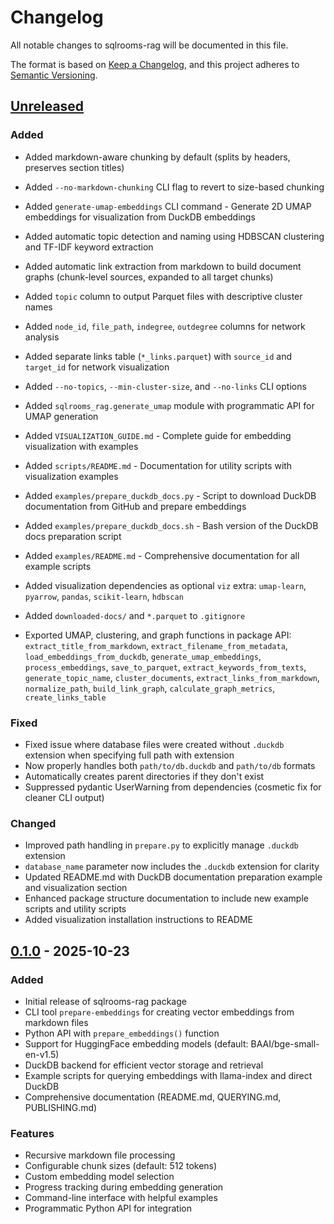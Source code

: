 # Changelog

All notable changes to sqlrooms-rag will be documented in this file.

The format is based on [Keep a Changelog](https://keepachangelog.com/en/1.0.0/),
and this project adheres to [Semantic Versioning](https://semver.org/spec/v2.0.0.html).

## [Unreleased]

### Added

- Added markdown-aware chunking by default (splits by headers, preserves section titles)
- Added `--no-markdown-chunking` CLI flag to revert to size-based chunking

- Added `generate-umap-embeddings` CLI command - Generate 2D UMAP embeddings for visualization from DuckDB embeddings
- Added automatic topic detection and naming using HDBSCAN clustering and TF-IDF keyword extraction
- Added automatic link extraction from markdown to build document graphs (chunk-level sources, expanded to all target chunks)
- Added `topic` column to output Parquet files with descriptive cluster names
- Added `node_id`, `file_path`, `indegree`, `outdegree` columns for network analysis
- Added separate links table (`*_links.parquet`) with `source_id` and `target_id` for network visualization
- Added `--no-topics`, `--min-cluster-size`, and `--no-links` CLI options
- Added `sqlrooms_rag.generate_umap` module with programmatic API for UMAP generation
- Added `VISUALIZATION_GUIDE.md` - Complete guide for embedding visualization with examples
- Added `scripts/README.md` - Documentation for utility scripts with visualization examples
- Added `examples/prepare_duckdb_docs.py` - Script to download DuckDB documentation from GitHub and prepare embeddings
- Added `examples/prepare_duckdb_docs.sh` - Bash version of the DuckDB docs preparation script
- Added `examples/README.md` - Comprehensive documentation for all example scripts
- Added visualization dependencies as optional `viz` extra: `umap-learn`, `pyarrow`, `pandas`, `scikit-learn`, `hdbscan`
- Added `downloaded-docs/` and `*.parquet` to `.gitignore`
- Exported UMAP, clustering, and graph functions in package API: `extract_title_from_markdown`, `extract_filename_from_metadata`, `load_embeddings_from_duckdb`, `generate_umap_embeddings`, `process_embeddings`, `save_to_parquet`, `extract_keywords_from_texts`, `generate_topic_name`, `cluster_documents`, `extract_links_from_markdown`, `normalize_path`, `build_link_graph`, `calculate_graph_metrics`, `create_links_table`

### Fixed

- Fixed issue where database files were created without `.duckdb` extension when specifying full path with extension
- Now properly handles both `path/to/db.duckdb` and `path/to/db` formats
- Automatically creates parent directories if they don't exist
- Suppressed pydantic UserWarning from dependencies (cosmetic fix for cleaner CLI output)

### Changed

- Improved path handling in `prepare.py` to explicitly manage `.duckdb` extension
- `database_name` parameter now includes the `.duckdb` extension for clarity
- Updated README.md with DuckDB documentation preparation example and visualization section
- Enhanced package structure documentation to include new example scripts and utility scripts
- Added visualization installation instructions to README

## [0.1.0] - 2025-10-23

### Added

- Initial release of sqlrooms-rag package
- CLI tool `prepare-embeddings` for creating vector embeddings from markdown files
- Python API with `prepare_embeddings()` function
- Support for HuggingFace embedding models (default: BAAI/bge-small-en-v1.5)
- DuckDB backend for efficient vector storage and retrieval
- Example scripts for querying embeddings with llama-index and direct DuckDB
- Comprehensive documentation (README.md, QUERYING.md, PUBLISHING.md)

### Features

- Recursive markdown file processing
- Configurable chunk sizes (default: 512 tokens)
- Custom embedding model selection
- Progress tracking during embedding generation
- Command-line interface with helpful examples
- Programmatic Python API for integration

[Unreleased]: https://github.com/sqlrooms/sqlrooms/compare/v0.1.0...HEAD
[0.1.0]: https://github.com/sqlrooms/sqlrooms/releases/tag/v0.1.0
